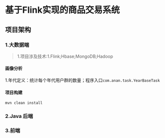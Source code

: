 # 基于Flink实现的商品交易系统
## 项目架构
### 1.大数据端
> 1.项目涉及技术:1.Flink;Hbase;MongoDB;Hadoop

#### 画像分析
1.年代定义：统计每个年代用户群的数量；程序入口`com.anan.task.YearBaseTask`


#### 项目构建
```shell
mvn clean install
```

### 2.Java 后端

### 3.前端

